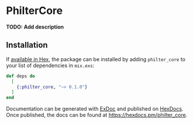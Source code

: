 # PhilterCore

**TODO: Add description**

## Installation

If [available in Hex](https://hex.pm/docs/publish), the package can be installed
by adding `philter_core` to your list of dependencies in `mix.exs`:

```elixir
def deps do
  [
    {:philter_core, "~> 0.1.0"}
  ]
end
```

Documentation can be generated with [ExDoc](https://github.com/elixir-lang/ex_doc)
and published on [HexDocs](https://hexdocs.pm). Once published, the docs can
be found at <https://hexdocs.pm/philter_core>.

